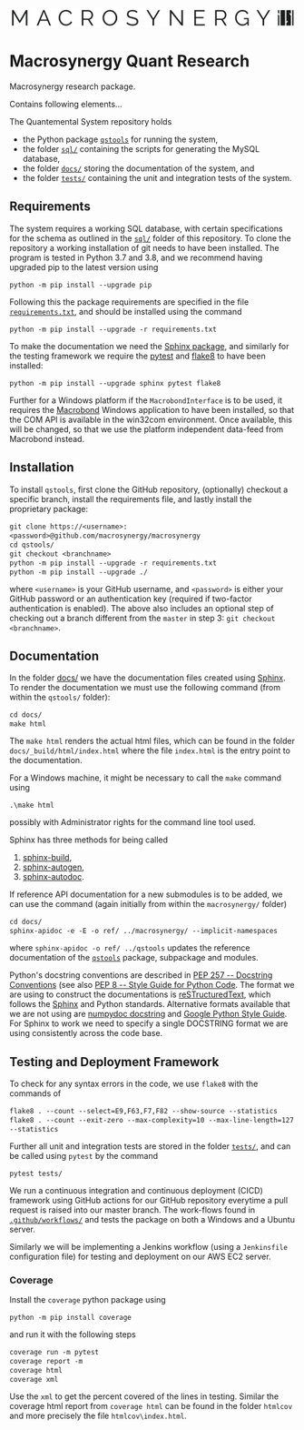 ![Capture](docs/source/_static/MACROSYNERGY_Logo_Primary.png)

# Macrosynergy Quant Research

Macrosynergy research package.

Contains following elements...


The Quantemental System repository holds
* the Python package [`qstools`](https://github.com/macrosynergy/qstools/tree/master/qstools) for running the system, 
* the folder [`sql/`](https://github.com/macrosynergy/qstools/tree/master/sql) containing the scripts for generating the MySQL database,
* the folder [`docs/`](https://github.com/macrosynergy/qstools/tree/master/docs) storing the documentation of the system, and 
* the folder [`tests/`](https://github.com/macrosynergy/qstools/tree/master/tests) containing the unit  and integration tests of the system.

## Requirements
The system requires a working SQL database, with certain specifications for the schema as outlined in the [`sql/`](https://github.com/macrosynergy/qstools/tree/master/sql) folder of this repository. To clone the repository a working installation of git needs to have been installed. The program is tested in Python 3.7 and 3.8, and we recommend having upgraded pip to the latest version using
```shell script
python -m pip install --upgrade pip
```
Following this the package requirements are specified in the file  [`requirements.txt`](https://github.com/macrosynergy/qstools/tree/master/requirements.txt), and should be installed using 
the command
```shell script
python -m pip install --upgrade -r requirements.txt
```

To make the documentation we need the [Sphinx package](https://www.sphinx-doc.org/), and  similarly for the testing framework we require the [pytest](https://docs.pytest.org/) and [flake8](https://flake8.pycqa.org/en/latest/) to have been installed:
```shell script
python -m pip install --upgrade sphinx pytest flake8
```

Further for a Windows platform if the `MacrobondInterface` is to be used, it requires the  [Macrobond](https://www.macrobond.com/) Windows application to have been  installed, so that the COM API is available in the win32com environment. Once available, this will be changed, so that we use the platform independent data-feed from Macrobond instead.

## Installation
To install `qstools`, first clone the GitHub repository, (optionally) checkout a specific branch,  install the requirements file, and lastly install the proprietary package:
```shell script
git clone https://<username>:<password>@github.com/macrosynergy/macrosynergy
cd qstools/
git checkout <branchname>
python -m pip install --upgrade -r requirements.txt
python -m pip install --upgrade ./
```
where `<username>` is your GitHub username, and `<password>` is either your GitHub password or an authentication key (required if two-factor authentication is enabled). 
The above also includes an optional step of checking out a branch different from the `master` 
in step 3: `git checkout <branchname>`. 

## Documentation
In the folder [docs/](https://github/macrosynergy/macrosynergy/tree/master/docs/) we have the documentation files created using [Sphinx](https://www.sphinx-doc.org/). To render the documentation we must use the following command (from within the `qstools/` folder):
```shell script
cd docs/
make html
```
The `make html` renders the actual html files, which can be found in the folder `docs/_build/html/index.html` where the file `index.html` is the entry point to the documentation.

For a Windows machine, it might be necessary to call the `make` command using
```shell script
.\make html
```  
possibly with Administrator rights for the command line tool used.

Sphinx has three methods for being called 
1. [sphinx-build](https://www.sphinx-doc.org/en/master/man/sphinx-build.html),
2. [sphinx-autogen](https://www.sphinx-doc.org/en/master/man/sphinx-autogen.html), 
3. [sphinx-autodoc](https://www.sphinx-doc.org/en/master/man/sphinx-apidoc.html).  

If reference API documentation for a new submodules is to be added, we can use the command (again initially from within the `macrosynergy/` folder)
```shell script
cd docs/
sphinx-apidoc -e -E -o ref/ ../macrosynergy/ --implicit-namespaces
```
where `sphinx-apidoc -o ref/ ../qstools` updates the reference documentation of the [`qstools`](qstools/) package,
subpackage and modules.

Python's docstring conventions are described in [PEP 257 -- Docstring Conventions](https://www.python.org/dev/peps/pep-0257/) 
(see also [PEP 8 -- Style Guide for Python Code](https://www.python.org/dev/peps/pep-0008/).
The format we are using to construct the documentations is [reSTructuredText](https://docutils.sourceforge.io/rst.html), 
which follows the [Sphinx](https://www.sphinx-doc.org/en/master/index.html) and Python standards. 
Alternative formats available that we are not using are [numpydoc docstring](https://numpydoc.readthedocs.io/en/latest/format.html) 
and [Google Python Style Guide](https://github.com/google/styleguide/blob/gh-pages/pyguide.md#38-comments-and-docstrings).
For Sphinx to work we need to specify a single DOCSTRING format we are using consistently across the code base. 

## Testing and Deployment Framework
To check for any syntax errors in the code, we use `flake8` with the commands of
```shell script
flake8 . --count --select=E9,F63,F7,F82 --show-source --statistics
flake8 . --count --exit-zero --max-complexity=10 --max-line-length=127 --statistics
```
Further all unit and integration tests are stored in the folder [`tests/`](https://github.com/macrosynergy/qstools/tree/master/tests/), and can be called using `pytest` by the command
```shell script
pytest tests/
```
We run a continuous integration and continuous deployment (CICD) framework using GitHub actions for our GitHub repository  everytime a pull request is raised into our master branch. 
The work-flows found in [`.github/workflows/`](https://github.com/macrosynergy/macrosynergy/tree/master/.github/workflows/)  and tests the package on both a Windows and a Ubuntu server. 

Similarly we will be implementing a Jenkins workflow (using a `Jenkinsfile` configuration file)  for testing and deployment on our AWS EC2 server.

### Coverage
Install the `coverage` python package using
```shell script
python -m pip install coverage
```

and run it with the following steps
```shell script
coverage run -m pytest
coverage report -m
coverage html
coverage xml
``` 
Use the `xml` to get the percent covered of the lines in testing.
Similar the coverage html report from `coverage html` can be found in the 
folder `htmlcov` and more precisely the file `htmlcov\index.html`.

